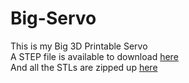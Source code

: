 # Big-Servo
This is my Big 3D Printable Servo  
A STEP file is available to download [here](CAD/BIG_SERVO_V1_ASSEMBLY.STEP)  
And all the STLs are zipped up [here](CAD/STLs.zip)  
